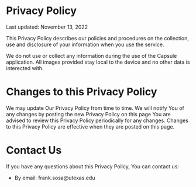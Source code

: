 <h1>Privacy Policy</h1>
<p>Last updated: November 13, 2022</p>
<p>This Privacy Policy describes our policies and procedures on the collection, use and disclosure of your information when you use the service. <p>
<p>We do not use or collect any information during the use of the Capsule application. All images provided stay local to the device and no other data is interected with. </p>
<h1>Changes to this Privacy Policy</h1>
<p>We may update Our Privacy Policy from time to time. We will notify You of any changes by posting the new Privacy Policy on this page You are advised to review this Privacy Policy periodically for any changes. Changes to this Privacy Policy are effective when they are posted on this page.</p>
<h1>Contact Us</h1>
<p>If you have any questions about this Privacy Policy, You can contact us:</p>
<ul>
<li>By email: frank.sosa@utexas.edu</li>
</ul>
